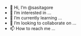 - 👋 Hi, I’m @sasitagore
- 👀 I’m interested in ...
- 🌱 I’m currently learning ...
- 💞️ I’m looking to collaborate on ...
- 📫 How to reach me ...

<!--- 
sasitagore/sasitagore is a ✨ special ✨ repository because its `README.md` (this file) appears on your GitHub profile.
You can click the Preview link to take a look at your changes.
--->
